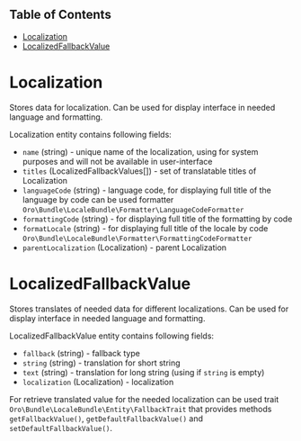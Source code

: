 Table of Contents
-----------------
 - [Localization](#localization)
 - [LocalizedFallbackValue](#localizedfallbackvalue)

Localization
============
Stores data for localization. Can be used for display interface in needed language and formatting.

Localization entity contains following fields:
* `name` (string) - unique name of the localization, using for system purposes and will not be available in 
user-interface
* `titles` (LocalizedFallbackValues[]) - set of translatable titles of Localization
* `languageCode` (string) - language code, for displaying full title of the language by code can be used formatter
`Oro\Bundle\LocaleBundle\Formatter\LanguageCodeFormatter`
* `formattingCode` (string) - for displaying full title of the formatting by code
* `formatLocale` (string) - for displaying full title of the locale by code
`Oro\Bundle\LocaleBundle\Formatter\FormattingCodeFormatter`
* `parentLocalization` (Localization) - parent Localization

LocalizedFallbackValue
======================

Stores translates of needed data for different localizations. Can be used for display interface in needed language and 
formatting.

LocalizedFallbackValue entity contains following fields:
* `fallback` (string) - fallback type
* `string` (string) - translation for short string
* `text` (string) - translation for long string (using if `string` is empty)
* `localization` (Localization) - localization

For retrieve translated value for the needed localization can be used
trait `Oro\Bundle\LocaleBundle\Entity\FallbackTrait` that provides methods `getFallbackValue()`, `getDefaultFallbackValue()` and `setDefaultFallbackValue()`.
